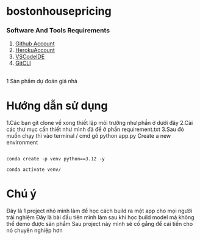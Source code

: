 # bostonhousepricing

### Software And Tools Requirements

1. [Github Account](https://github.com)
2. [HerokuAccount](https://heroku.com)
3. [VSCodeIDE](http://code.visualstudio.com/)
4. [GitCLI](https://git-scm.com/docs/gitcli)
## 
1 Sản phầm dự đoán giá nhả 
# Hướng dẫn sử dụng 
1.Các bạn git clone về xong thiết lập môi trường như phần ở dưới đây 
2.Cài các thư mục cần thiết như mình đã để ở phần requirement.txt
3.Sau đó muốn chạy thì vào terminal / cmd gõ python app.py
Create a new environment

```

conda create -p venv python==3.12 -y

conda activate venv/
```
 # Chú ý 
 Đây là 1 project nhỏ mình làm để học cách build ra một app cho mọi người trải nghiệm
 Đây là bài đầu tiên mình làm sau khi học build model mà không thể demo được sản phẩm
 Sau project này mình sẽ cố gắng để cải tiến cho nó chuyên nghiệp hơn 
